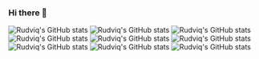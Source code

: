 ### Hi there 👋


![Rudviq's GitHub stats](https://github-readme-stats.vercel.app/api?username=Rudviq&show_icons=true&theme=synthwave)
![Rudviq's GitHub stats](https://github-readme-stats.vercel.app/api?username=Rudviq&show_icons=true&theme=dark)
![Rudviq's GitHub stats](https://github-readme-stats.vercel.app/api?username=Rudviq&show_icons=true&theme=onedark)
![Rudviq's GitHub stats](https://github-readme-stats.vercel.app/api?username=Rudviq&show_icons=true&theme=cobalt)
![Rudviq's GitHub stats](https://github-readme-stats.vercel.app/api?username=Rudviq&show_icons=true&theme=highcontrast)
![Rudviq's GitHub stats](https://github-readme-stats.vercel.app/api?username=Rudviq&show_icons=true&theme=merko)
![Rudviq's GitHub stats](https://github-readme-stats.vercel.app/api?username=Rudviq&show_icons=true&theme=gruvbox)
![Rudviq's GitHub stats](https://github-readme-stats.vercel.app/api?username=Rudviq&show_icons=true&theme=dracula)
![Rudviq's GitHub stats](https://github-readme-stats.vercel.app/api?username=Rudviq&show_icons=true&theme=radical)
<!--
**Rudviq/Rudviq** is a ✨ _special_ ✨ repository because its `README.md` (this file) appears on your GitHub profile.

Here are some ideas to get you started:

- 🔭 I’m currently working on ...
- 🌱 I’m currently learning ...
- 👯 I’m looking to collaborate on ...
- 🤔 I’m looking for help with ...
- 💬 Ask me about ...
- 📫 How to reach me: ...
- 😄 Pronouns: ...
- ⚡ Fun fact: ...
-->
